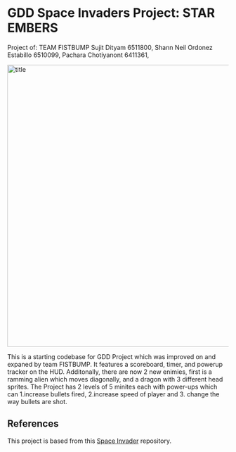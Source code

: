 # GDD Space Invaders Project: STAR EMBERS
Project of:
TEAM FISTBUMP
Sujit Dityam                  6511800, 
Shann Neil Ordonez Estabillo  6510099, 
Pachara Chotiyanont           6411361, 

<img width="720" height="641" alt="title" src="https://github.com/user-attachments/assets/f048949a-a482-4176-ad4b-270ab6f5376b" />

This is a starting codebase for GDD Project which was improved on and expaned by team FISTBUMP.
It features a scoreboard, timer, and powerup tracker on the HUD. 
Additonally, there are now 2 new enimies, first is a ramming alien which moves diagonally, and a dragon with 3 different head sprites.
The Project has 2 levels of 5 minites each with power-ups which can 1.increase bullets fired, 2.increase speed of player and 3. change the way bullets are shot.
## References
This project is based from this 
[Space Invader](https://github.com/janbodnar/Java-Space-Invaders) repository.

